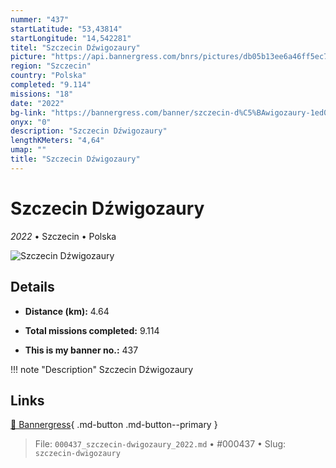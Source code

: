 ```yaml
---
nummer: "437"
startLatitude: "53,43814"
startLongitude: "14,542281"
titel: "Szczecin Dźwigozaury"
picture: "https://api.bannergress.com/bnrs/pictures/db05b13ee6a46ff5ec7d822b6747bb6c"
region: "Szczecin"
country: "Polska"
completed: "9.114"
missions: "18"
date: "2022"
bg-link: "https://bannergress.com/banner/szczecin-d%C5%BAwigozaury-1ed0"
onyx: "0"
description: "Szczecin Dźwigozaury"
lengthKMeters: "4,64"
umap: ""
title: "Szczecin Dźwigozaury"
---
```

# Szczecin Dźwigozaury

*2022* • Szczecin • Polska

![Szczecin Dźwigozaury](https://api.bannergress.com/bnrs/pictures/db05b13ee6a46ff5ec7d822b6747bb6c)

## Details
- **Distance (km):** 4.64

- **Total missions completed:** 9.114
- **This is my banner no.:** 437


!!! note "Description"
    Szczecin Dźwigozaury



## Links
[🔗 Bannergress](https://bannergress.com/banner/szczecin-d%C5%BAwigozaury-1ed0){ .md-button .md-button--primary }



> File: `000437_szczecin-dwigozaury_2022.md` • #000437 • Slug: `szczecin-dwigozaury`
